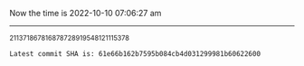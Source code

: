 Now the time is 2022-10-10 07:06:27 am

---

<small>211371867816878728919548121115378</small>

```txt
Latest commit SHA is: 61e66b162b7595b084cb4d031299981b60622600
```
